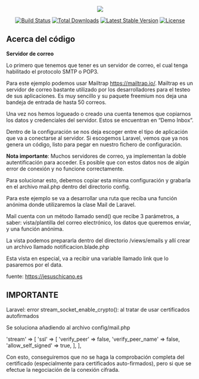 <p align="center"><img src="https://laravel.com/assets/img/components/logo-laravel.svg"></p>

<p align="center">
<a href="https://travis-ci.org/laravel/framework"><img src="https://travis-ci.org/laravel/framework.svg" alt="Build Status"></a>
<a href="https://packagist.org/packages/laravel/framework"><img src="https://poser.pugx.org/laravel/framework/d/total.svg" alt="Total Downloads"></a>
<a href="https://packagist.org/packages/laravel/framework"><img src="https://poser.pugx.org/laravel/framework/v/stable.svg" alt="Latest Stable Version"></a>
<a href="https://packagist.org/packages/laravel/framework"><img src="https://poser.pugx.org/laravel/framework/license.svg" alt="License"></a>
</p>

## Acerca del código

**Servidor de correo**

Lo primero que tenemos que tener es un servidor de correo, el cual tenga habilitado el protocolo SMTP o POP3.

Para este ejemplo podemos usar Mailtrap <https://mailtrap.io/>. Mailtrap es un servidor de correo bastante utilizado por los desarrolladores para el testeo de sus aplicaciones. Es muy sencillo y su paquete freemium nos deja una bandeja de entrada de hasta 50 correos.

Una vez nos hemos logueado o creado una cuenta tenemos que copiarnos los datos y credenciales del servidor. Estos se encuentran en “Demo Inbox”.

Dentro de la configuración se nos deja escoger entre el tipo de aplicación que va a conectarse al servidor. Si escogemos Laravel, vemos que ya nos genera un código, listo para pegar en nuestro fichero de configuración.

**Nota importante**: Muchos servidores de correo, ya implementan la doble autentificación para acceder. Es posible que con estos datos nos de algún error de conexión y no funcione correctamente.

Para solucionar esto, debemos copiar esta misma configuración y grabarla en el archivo mail.php dentro del directorio config.

Para este ejemplo se va a desarrollar una ruta que reciba una función anónima donde utilizaremos la clase Mail de Laravel.

Mail cuenta con un método llamado send() que recibe 3 parámetros, a saber: vista/plantilla del correo electrónico, los datos que queremos enviar, y una función anónima.

La vista podemos prepararla dentro del directorio /views/emails y allí crear un archivo llamado notificacion.blade.php

Esta vista en especial, va a recibir una variable llamado link que lo pasaremos por el data.

fuente: https://jesuschicano.es

## IMPORTANTE
Laravel: error stream_socket_enable_crypto(): al tratar de usar certificados autofirmados

Se soluciona añadiendo al archivo config/mail.php

'stream' => [
    'ssl' => [
        'verify_peer' => false,
        'verify_peer_name' => false,
        'allow_self_signed' => true,
    ],
],

Con esto, conseguiremos que no se haga la comprobación completa del certificado (especialmente para certificados auto-firmados), pero si que se efectue la negociación de la conexión cifrada.

